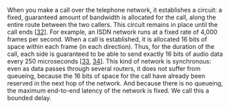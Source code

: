 
When you make a call over the telephone network, it establishes a circuit: a fixed, guaranteed
amount of bandwidth is allocated for the call, along the entire route between the two callers. This
circuit remains in place until the call ends
[[32](ch08.html#Keshav1997wb)].
For example, an ISDN network runs at a fixed rate of 4,000 frames per second. When a call is
established, it is allocated 16 bits of space within each frame (in each direction). Thus, for the
duration of the call, each side is guaranteed to be able to send exactly 16 bits of audio data every
250 microseconds
[[33](ch08.html#CiscoISDN),
[34](ch08.html#Kyas1995ug)]. 
This kind of network is synchronous: even as data passes through several routers, it does not
suffer from queueing, because the 16 bits of space for the call have already been reserved in the
next hop of the network. And because there is no queueing, the maximum end-to-end latency of the
network is fixed. We call this a bounded delay.